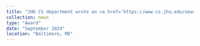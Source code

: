 ```yaml
---
title: "JHU CS department wrote an <a href='https://www.cs.jhu.edu/news/phd-student-kuan-hao-chao-wins-mark-o-robbins-prize-in-high-performance-computing/' target='_blank'>article</a> announcing my receipt of 2024 Mark O. Robbins Prize in High-Performance Computing 🎉"
collection: news
type: "Award"
date: "September 2024"
location: "Baltimore, MD"
---
```

